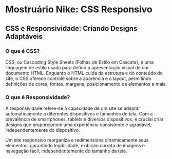 # Mostruário Nike: CSS Responsivo

## CSS e Responsividade: Criando Designs Adaptáveis

### O que é CSS?
CSS, ou Cascading Style Sheets (Folhas de Estilo em Cascata), é uma linguagem de estilo usada para definir a apresentação visual de um documento HTML. Enquanto o HTML cuida da estrutura e do conteúdo do site, o CSS oferece controle sobre a aparência e o layout, permitindo definições de cores, fontes, margens, posicionamento de elementos e mais.

### O que é Responsividade?
A responsividade refere-se à capacidade de um site se adaptar automaticamente a diferentes dispositivos e tamanhos de tela. Com a prevalência de smartphones, tablets e diversos dispositivos, é crucial criar designs que proporcionem uma experiência consistente e agradável, independentemente do dispositivo.

Um site responsivo reorganiza e redimensiona dinamicamente seus elementos, garantindo legibilidade, exibição correta de imagens e navegação fácil, independentemente do tamanho da tela.
